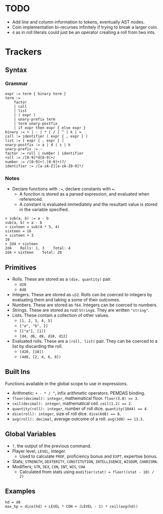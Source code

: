 # TODO

* Add line and column information to tokens, eventually AST nodes.
* Coin implementation bi-recurses infinitely if trying to break a larger coin.
* `d` as in roll literals could just be an operator creating a roll from two
    ints.

# Trackers

## Syntax

### Grammar

```
expr := term { binary term }
term :=
    factor
    | call
    | list 
    | ( expr )
    | unary-prefix term
    | term unary-postfix
    | if expr then expr { else expr }
binary := + | - | * | / | ^ | k | =
call := identifier ( expr { , expr } )
list := [ expr { , expr } ]
unary-postfix := a | d | s | k
unary-prefix := -
factor := roll | number | identifier
roll := /[0-9]*d[0-9]+/ 
number := /[0-9]+(.[0-9]+)?/
identifier := /[a-zA-Z][a-zA-Z0-9]*/
```

### Notes

* Declare functions with `:=`, declare constants with `=`.
    * A function is stored as a parsed expression, and evaluated when
        referenced.
    * A constant is evaluated immediately and the resultant value is stored in
        the variable specified.

```
> sub(a, b) := a - b
sub(a, b) = a - b
> sixteen = sub(4 * 5, 4)
sixteen = 16
> sixteen + 3
19
> 2d4 + sixteen
2d4    Rolls: 1, 3    Total: 4
2d4 + sixteen    Total: 20
```

## Primitives
* Rolls. These are stored as a `(die, quantity)` pair.
    * `d20`
    * `8d8`
* Integers. These are stored as `u32`. Rolls can be coerced to integers by
    evaluating them and taking a some of their outcomes.
* Numbers. These are stored as `f64`. Integers can be coerced to numbers.
* Strings. These are stored as rust `String`s. They are written `"string"`.
* Lists. These contain a collection of other values.
    * `[1, 2, 3, 4, 5]`
    * `["a", "b", 2]`
    * `[["a"], [1]]`
    * `[d4, d6, d8, d10, d12]`
* Evaluated rolls. These are a `(roll, list)` pair. They can be coerced to a
    list by discarding the roll.
    * `(d20, [18])`
    * `(4d8, [2, 4, 6, 8])`

## Built Ins
Functions available in the global scope to use in expressions.
* Arithmetic: `+ - * / ^`, infix arithmetic operators. PEMDAS binding.
* `floor(decimal): integer`, mathematical floor. `floor(3.8) == 3`.
* `ceil(decimal): integer`, mathematical ceil. `ceil(1.2) == 2`.
* `quantity(roll): integer`, number of roll dice. `quantity(10d4) == 4`.
* `dice(roll): integer`, size of roll dice. `dice(6d8) == 8`.
* `avg(roll): decimal`, average outcome of a roll. `avg(3d8) == 13.5`.

## Global Variables
* `?`, the output of the previous command.
* Player level, `LEVEL`, integer.
    * Used to calculate `PROF`, proficiency bonus and `EXPT`, expertise bonus.
* Stats; `STRENGTH`, `DEXTERITY`, `CONSTITUTION`, `INTELLIGENCE`, `WISDOM`, `CHARISMA`.
* Modifiers; `STR`, `DEX`, `CON`, `INT`, `WIS`, `CHA`
    * Calculated from stats using `modifier(stat) = floor((stat - 10) / 2)`

## Examples
```
hd = d8
max_hp = dice(hd) + LEVEL * CON + (LEVEL - 1) * ceil(avg(hd))
```
